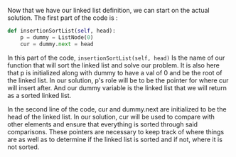 Now that we have our linked list definition, we can start on the actual solution. The first part of the code is :

```python
def insertionSortList(self, head):
    p = dummy = ListNode(0)
    cur = dummy.next = head
```

In this part of the code, `insertionSortList(self, head)` Is the name of our function that will sort the linked list and solve our problem. It is also here that p is initialized along with dummy to have a val of 0 and be the root of the linked list. In our solution, p's role will be to be the pointer for where cur will insert after.  And our dummy variable is the linked list that we will return as a sorted linked list. 

In the second line of the code, cur and dummy.next are initialized to be the head of the linked list. In our solution, cur will be used to compare with other elements and ensure that everything is sorted through said comparisons. These pointers are necessary to keep track of where things are as well as to determine if the linked list is sorted and if not, where it is not sorted.


